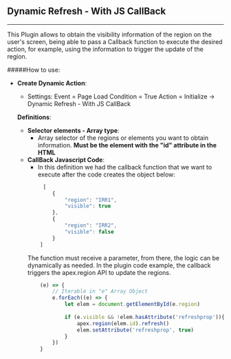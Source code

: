 ## Dynamic Refresh - With JS CallBack
---
This Plugin allows to obtain the visibility information of the region on the user's screen, being able to pass a Callback function to execute the desired action, for example, using the information to trigger the update of the region.

#####How to use:
- **Create Dynamic Action**:
    - Settings:
    Event = Page Load
    Condition = True
    Action = Initialize -> Dynamic Refresh - With JS CallBack

    **Definitions**:
    - **Selector elements - Array type**:
        - Array selector of the regions or elements you want to obtain information.
    **Must be the element with the "id" attribute in the HTML**
    - **CallBack Javascript Code**:
        - In this definition we had the callback function that we want to execute after the code creates the object below:
        ```javascript
             [
                {
                    "region": "IRR1",
                    "visible": true
                },
                {
                    "region": "IRR2",
                    "visible": false
                }
            ]
        ```
        The function must receive a parameter, from there, the logic can be dynamically as needed.
        In the plugin code example, the callback triggers the apex.region API to update the regions.
        ```javascript
            (e) => {
                // Iterable in "e" Array Object
                e.forEach((e) => {
                    let elem = document.getElementById(e.region)
                    
                    if (e.visible && !elem.hasAttribute('refreshprop')){
                        apex.region(elem.id).refresh()
                        elem.setAttribute('refreshprop', true)
                    }                     
                })
            }
        ```

